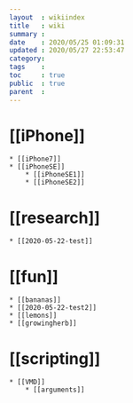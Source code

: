 ```yaml
---
layout  : wikiindex
title   : wiki 
summary : 
date    : 2020/05/25 01:09:31
updated : 2020/05/27 22:53:47
category:
tags    : 
toc     : true
public  : true
parent  : 
---
```

# [[iPhone]]
	* [[iPhone7]]
	* [[iPhoneSE]]
		* [[iPhoneSE1]]
		* [[iPhoneSE2]]

# [[research]]
	* [[2020-05-22-test]]

# [[fun]]
	* [[bananas]]	
	* [[2020-05-22-test2]]
	* [[lemons]]
	* [[growingherb]]

# [[scripting]]
	* [[VMD]]
		* [[arguments]]
